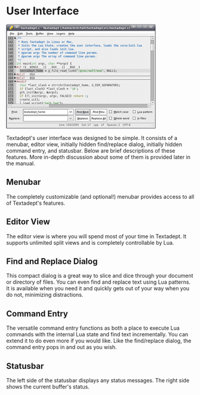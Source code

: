 # User Interface

![UI](images/ui.png)

Textadept's user interface was designed to be simple. It consists of a menubar,
editor view, initially hidden find/replace dialog, initially hidden command
entry, and statusbar. Below are brief descriptions of these features. More
in-depth discussion about some of them is provided later in the manual.

## Menubar

The completely customizable (and optional!) menubar provides access to all of
Textadept's features.

## Editor View

The editor view is where you will spend most of your time in Textadept. It
supports unlimited split views and is completely controllable by Lua.

## Find and Replace Dialog

This compact dialog is a great way to slice and dice through your document or
directory of files. You can even find and replace text using Lua patterns. It is
available when you need it and quickly gets out of your way when you do not,
minimizing distractions.

## Command Entry

The versatile command entry functions as both a place to execute Lua commands
with the internal Lua state and find text incrementally. You can extend it to do
even more if you would like. Like the find/replace dialog, the command entry
pops in and out as you wish.

## Statusbar

The left side of the statusbar displays any status messages. The right side
shows the current buffer's status.
